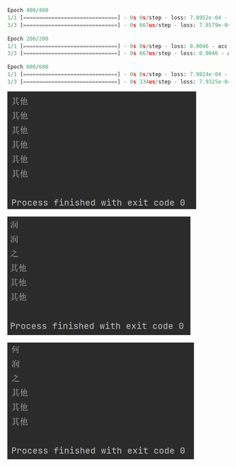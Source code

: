 ```python
Epoch 400/400
1/1 [==============================] - 0s 0s/step - loss: 7.8952e-04 - acc: 1.0000
3/3 [==============================] - 0s 667us/step - loss: 7.8579e-04 - acc: 1.0000
```

```python
Epoch 200/200
1/1 [==============================] - 0s 0s/step - loss: 0.0046 - acc: 1.0000
3/3 [==============================] - 0s 667us/step - loss: 0.0046 - acc: 1.0000
```

```python
Epoch 600/600
1/1 [==============================] - 0s 0s/step - loss: 7.9824e-04 - acc: 1.0000
3/3 [==============================] - 0s 334us/step - loss: 7.9325e-04 - acc: 1.0000
```


![img.png](res/img.png)

![img.png](res/img2.png)

![img.png](res/img3.png)